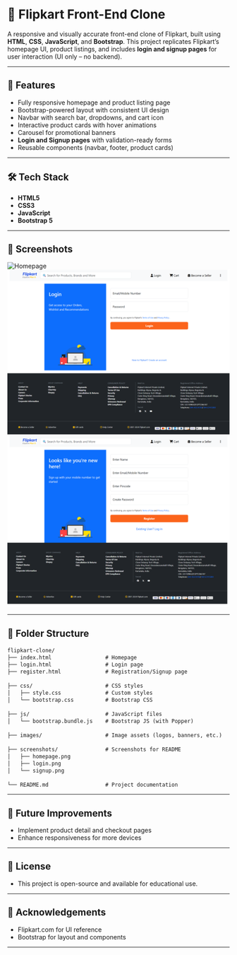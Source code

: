 # 🛒 Flipkart Front-End Clone

A responsive and visually accurate front-end clone of Flipkart, built using **HTML**, **CSS**, **JavaScript**, and **Bootstrap**. This project replicates Flipkart’s homepage UI, product listings, and includes **login and signup pages** for user interaction (UI only – no backend).

---

## 🚀 Features

-  Fully responsive homepage and product listing page  
-  Bootstrap-powered layout with consistent UI design  
-  Navbar with search bar, dropdowns, and cart icon  
-  Interactive product cards with hover animations  
-  Carousel for promotional banners  
-  **Login and Signup pages** with validation-ready forms  
-  Reusable components (navbar, footer, product cards)

---

## 🛠️ Tech Stack

- **HTML5**
- **CSS3**
- **JavaScript**
- **Bootstrap 5**

---

## 📸 Screenshots

![Homepage](./screenshots/homepage.png)  
![Login Page](./screenshots/login.png)  
![Signup Page](./screenshots/signup.png)

---

## 📂 Folder Structure

```
flipkart-clone/
├── index.html                 # Homepage
├── login.html                 # Login page
├── register.html              # Registration/Signup page

├── css/                       # CSS styles
│   ├── style.css              # Custom styles
│   └── bootstrap.css          # Bootstrap CSS

├── js/                        # JavaScript files
│   └── bootstrap.bundle.js    # Bootstrap JS (with Popper)

├── images/                    # Image assets (logos, banners, etc.)

├── screenshots/               # Screenshots for README
│   ├── homepage.png
│   ├── login.png
│   └── signup.png

└── README.md                  # Project documentation

```
    
---

## 📌 Future Improvements

-  Implement product detail and checkout pages
-  Enhance responsiveness for more devices

---

## 📄 License

-  This project is open-source and available for educational use.

---

## 🙌 Acknowledgements

-  Flipkart.com for UI reference
-  Bootstrap for layout and components
  
---
